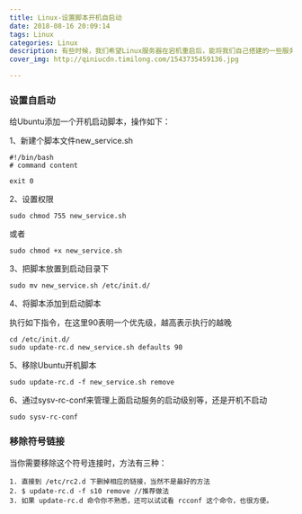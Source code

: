 ```yaml
---
title: Linux-设置脚本开机自启动
date: 2018-08-16 20:09:14
tags: Linux
categories: Linux
description: 有些时候，我们希望Linux服务器在宕机重启后，能将我们自己搭建的一些服务自动启动起来，这里，通过简单的一篇博文，记录自己怎么实现的开机自启动的。
cover_img: http://qiniucdn.timilong.com/1543735459136.jpg

---
```


### 设置自启动

给Ubuntu添加一个开机启动脚本，操作如下：

1、新建个脚本文件new_service.sh

```
#!/bin/bash
# command content
  
exit 0
```

2、设置权限
```
sudo chmod 755 new_service.sh
```

或者
```
sudo chmod +x new_service.sh
```

3、把脚本放置到启动目录下
```
sudo mv new_service.sh /etc/init.d/
```

4、将脚本添加到启动脚本

执行如下指令，在这里90表明一个优先级，越高表示执行的越晚
```
cd /etc/init.d/
sudo update-rc.d new_service.sh defaults 90
```

5、移除Ubuntu开机脚本
```
sudo update-rc.d -f new_service.sh remove
```

6、通过sysv-rc-conf来管理上面启动服务的启动级别等，还是开机不启动
```
sudo sysv-rc-conf 
```

<!--more-->

### 移除符号链接
当你需要移除这个符号连接时，方法有三种：
```
1. 直接到 /etc/rc2.d 下删掉相应的链接，当然不是最好的方法
2. $ update-rc.d -f s10 remove //推荐做法
3. 如果 update-rc.d 命令你不熟悉，还可以试试看 rcconf 这个命令，也很方便。
```
